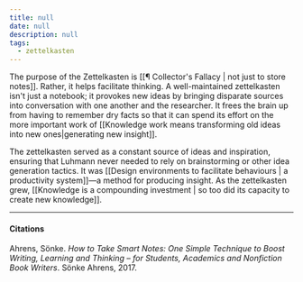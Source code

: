 ```yaml
---
title: null
date: null
description: null
tags:
  - zettelkasten
---
```


The purpose of the Zettelkasten is [[¶ Collector's Fallacy | not just to store notes]]. Rather, it helps facilitate thinking. A well-maintained zettelkasten isn't just a notebook; it provokes new ideas by bringing disparate sources into conversation with one another and the researcher. It frees the brain up from having to remember dry facts so that it can spend its effort on the more important work of [[Knowledge work means transforming old ideas into new ones|generating new insight]].

The zettelkasten served as a constant source of ideas and inspiration, ensuring that Luhmann never needed to rely on brainstorming or other idea generation tactics. It was [[Design environments to facilitate behaviours | a productivity system]]—a method for producing insight. As the zettelkasten grew, [[Knowledge is a compounding investment | so too did its capacity to create new knowledge]].

---

#### Citations

Ahrens, Sönke. _How to Take Smart Notes: One Simple Technique to Boost Writing, Learning and Thinking – for Students, Academics and Nonfiction Book Writers_. Sönke Ahrens, 2017.

